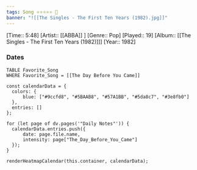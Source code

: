 ```yaml
---
tags: Song ⭐⭐⭐⭐⭐ 💛
banner: "![[The Singles - The First Ten Years (1982).jpg]]"
---
```

[Time:: 5:48]
[Artist:: [[ABBA]] ]
[Genre:: Pop]
[Played:: 19]
[Album:: [[The Singles - The First Ten Years (1982)]]]
[Year:: 1982]
### Dates
````dataview
TABLE Favorite_Song
WHERE Favorite_Song = [[The Day Before You Came]]
````

  ```dataviewjs
const calendarData = { 
	colors: { 
		blue: ["#9ccfd8", "#5BAAB8", "#57A1BB", "#5da8c7", "#3e8fb0"] 
	}, 
	entries: [] 
}; 

for (let page of dv.pages('"Daily Notes"')) { 
	calendarData.entries.push({ 
		date: page.file.name, 
		intensity: page["The_Day_Before_You_Came"]
	}); 
} 

renderHeatmapCalendar(this.container, calendarData);
```
